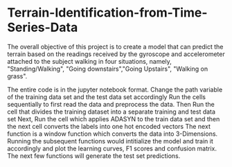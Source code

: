 # Terrain-Identification-from-Time-Series-Data
The overall objective of this project is to create a model that can predict the terrain based on the readings received by the gyroscope and accelerometer attached to the subject walking in four situations, namely, "Standing/Walking", "Going downstairs","Going Upstairs", "Walking on grass".

The entire code is in the jupyter notebook format.
Change the path variable of the training data set and the test data set accordingly
Run the cells sequentially to first read the data and preprocess the data.
Then Run the cell that divides the training dataset into a separate training and test data set
Next, Run the cell which applies ADASYN to the train data set and then the next cell converts the labels into one hot encoded vectors
The next function is a window function which converts the data into 3-Dimensions.
Running the subsequent functions would intitialize the model and train it accordingly and plot the learning curves, F1 scores
and confusion matrix.
The next few functions will generate the test set predictions.



